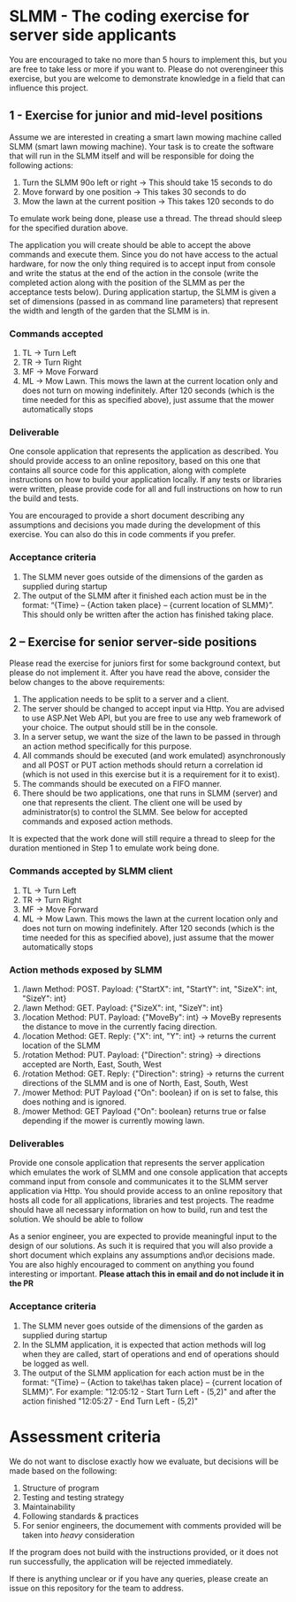 SLMM - The coding exercise for server side applicants
=====================================================

You are encouraged to take no more than 5 hours to implement this, but you are free to take less or more if you want to. Please do not overengineer this exercise, but you are welcome to demonstrate knowledge in a field that can influence this project.

1 - Exercise for junior and mid-level positions
----------------------------------
Assume we are interested in creating a smart lawn mowing machine called SLMM (smart lawn mowing machine). Your task is to create the software that will run in the SLMM itself and will be responsible for doing the following actions:

1. Turn the SLMM 90o left or right -> This should take 15 seconds to do
2. Move forward by one position -> This takes 30 seconds to do
3. Mow the lawn at the current position -> This takes 120 seconds to do

To emulate work being done, please use a thread. The thread should sleep for the specified duration above.

The application you will create should be able to accept the above commands and execute them. Since you do not have access to the actual hardware, for now the only thing required is to accept input from console and write the status at the end of the action in the console (write the completed action along with the position of the SLMM as per the acceptance tests below). During application startup, the SLMM is given a set of dimensions (passed in as command line parameters) that represent the width and length of the garden that the SLMM is in.

### Commands accepted
1. TL -> Turn Left
2. TR -> Turn Right
3. MF -> Move Forward
4. ML -> Mow Lawn. This mows the lawn at the current location only and does not turn on mowing indefinitely. After 120 seconds (which is the time needed for this as specified above), just assume that the mower automatically stops

### Deliverable
One console application that represents the application as described. You should provide access to an online repository, based on this one that contains all source code for this application, along with complete instructions on how to build your application locally. If any tests or libraries were written, please provide code for all and full instructions on how to run the build and tests.

You are encouraged to provide a short document describing any assumptions and decisions you made during the development of this exercise. You can also do this in code comments if you prefer.

### Acceptance criteria
1. The SLMM never goes outside of the dimensions of the garden as supplied during startup
2. The output of the SLMM after it finished each action must be in the format: “{Time} – {Action taken place} – {current location of SLMM}”. This should only be written after the action has finished taking place.

2 – Exercise for senior server-side positions
-------------------------------------
Please read the exercise for juniors first for some background context, but please do not implement it. After you have read the above, consider the below changes to the above requirements:

1. The application needs to be split to a server and a client.
1. The server should be changed to accept input via Http. You are advised to use ASP.Net Web API, but you are free to use any web framework of your choice. The output should still be in the console.
1. In a server setup, we want the size of the lawn to be passed in through an action method specifically for this purpose.
1. All commands should be executed (and work emulated) asynchronously and all POST or PUT action methods should return a correlation id (which is not used in this exercise but it is a requirement for it to exist).
1. The commands should be executed on a FIFO manner.
1. There should be two applications, one that runs in SLMM (server) and one that represents the client. The client one will be used by administrator(s) to control the SLMM. See below for accepted commands and exposed action methods.

It is expected that the work done will still require a thread to sleep for the duration mentioned in Step 1 to emulate work being done.

### Commands accepted by SLMM client
1. TL -> Turn Left
2. TR -> Turn Right
3. MF -> Move Forward
4. ML -> Mow Lawn. This mows the lawn at the current location only and does not turn on mowing indefinitely. After 120 seconds (which is the time needed for this as specified above), just assume that the mower automatically stops

### Action methods exposed by SLMM
1. /lawn Method: POST. Payload: {"StartX": int, "StartY": int, "SizeX": int, "SizeY": int}
2. /lawn Method: GET. Payload: {"SizeX": int, "SizeY": int}
3. /location Method: PUT. Payload: {"MoveBy": int} -> MoveBy represents the distance to move in the currently facing direction.
4. /location Method: GET. Reply: {"X": int, "Y": int} -> returns the current location of the SLMM
5. /rotation Method: PUT. Payload: {"Direction": string} -> directions accepted are North, East, South, West
6. /rotation Method: GET. Reply: {"Direction": string} -> returns the current directions of the SLMM and is one of North, East, South, West
7. /mower Method: PUT Payload {"On": boolean} if on is set to false, this does nothing and is ignored.
8. /mower Method: GET Payload {"On": boolean} returns true or false depending if the mower is currently mowing lawn.

### Deliverables
Provide one console application that represents the server application which emulates the work of SLMM and one console application that accepts command input from console and communicates it to the SLMM server application via Http. You should provide access to an online repository that hosts all code for all applications, libraries and test projects. The readme should have all necessary information on how to build, run and test the solution. We should be able to follow 

As a senior engineer, you are expected to provide meaningful input to the design of our solutions. As such it is required that you will also provide a short document which explains any assumptions and\or decisions made. You are also highly encouraged to comment on anything you found interesting or important. **Please attach this in email and do not include it in the PR**

### Acceptance criteria
1. The SLMM never goes outside of the dimensions of the garden as supplied during startup
2. In the SLMM application, it is expected that action methods will log when they are called, start of operations and end of operations should be logged as well.
3. The output of the SLMM application for each action must be in the format: “{Time} – {Action to take\has taken place} – {current location of SLMM}”. 
  For example: "12:05:12 - Start Turn Left - (5,2)" and after the action finished "12:05:27 - End Turn Left - (5,2)"
 

Assessment criteria
===================
We do not want to disclose exactly how we evaluate, but decisions will be made based on the following:

1. Structure of program
2. Testing and testing strategy
3. Maintainability
4. Following standards & practices
5. For senior engineers, the documement with comments provided will be taken into _heavy_ consideration

If the program does not build with the instructions provided, or it does not run successfully, the application will be rejected immediately.

If there is anything unclear or if you have any queries, please create an issue on this repository for the team to address.
